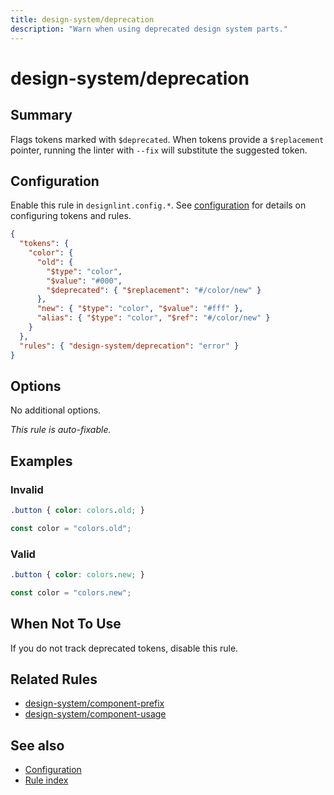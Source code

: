 ```yaml
---
title: design-system/deprecation
description: "Warn when using deprecated design system parts."
---
```


# design-system/deprecation

## Summary
Flags tokens marked with `$deprecated`. When tokens provide a `$replacement` pointer, running the linter with `--fix` will substitute the suggested token.

## Configuration
Enable this rule in `designlint.config.*`. See [configuration](../../configuration.md) for details on configuring tokens and rules.

```json
{
  "tokens": {
    "color": {
      "old": {
        "$type": "color",
        "$value": "#000",
        "$deprecated": { "$replacement": "#/color/new" }
      },
      "new": { "$type": "color", "$value": "#fff" },
      "alias": { "$type": "color", "$ref": "#/color/new" }
    }
  },
  "rules": { "design-system/deprecation": "error" }
}
```

## Options
No additional options.

*This rule is auto-fixable.*

## Examples

### Invalid

```css
.button { color: colors.old; }
```

```ts
const color = "colors.old";
```

### Valid

```css
.button { color: colors.new; }
```

```ts
const color = "colors.new";
```

## When Not To Use
If you do not track deprecated tokens, disable this rule.

## Related Rules
- [design-system/component-prefix](./component-prefix.md)
- [design-system/component-usage](./component-usage.md)


## See also
- [Configuration](../../configuration.md)
- [Rule index](../index.md)
